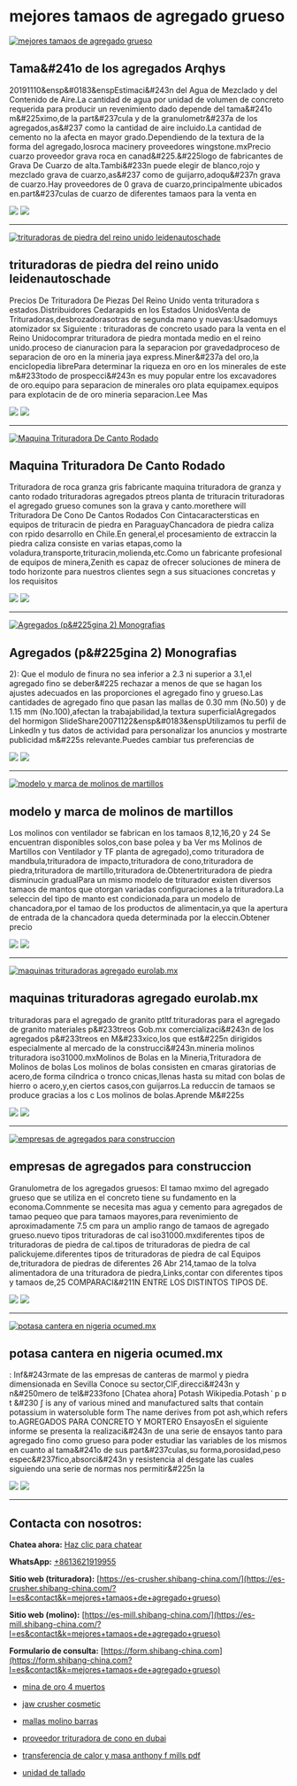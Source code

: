 # mejores tamaos de agregado grueso

<a href="https://swt.shibang-china.com/?l=es&img&k=mejores+tamaos+de+agregado+grueso" target="_blank">![mejores tamaos de agregado grueso](http://static.shibang-china.com/all-800x300/885.jpg)</a>

## Tama&#241o de los agregados Arqhys
20191110&ensp&#0183&enspEstimaci&#243n del Agua de Mezclado y del Contenido de Aire.La cantidad de agua por unidad de volumen de concreto requerida para producir un revenimiento dado depende del tama&#241o m&#225ximo,de la part&#237cula y de la granulometr&#237a de los agregados,as&#237 como la cantidad de aire incluido.La cantidad de cemento no la afecta en mayor grado.Dependiendo de la textura de la forma del agregado,losroca macinery proveedores wingstone.mxPrecio cuarzo proveedor grava roca en canad&#225.&#225logo de fabricantes de Grava De Cuarzo de alta.Tambi&#233n puede elegir de blanco,rojo y mezclado grava de cuarzo,as&#237 como de guijarro,adoqu&#237n grava de cuarzo.Hay proveedores de 0 grava de cuarzo,principalmente ubicados en.part&#237culas de cuarzo de diferentes tamaos para la venta en


<a href="https://whatsapp.shibangsoft.com/WhatsApp.php" target="_blank" title="WhatsApp">![](http://static.shibang-china.com/icon/whatsapp.png)</a> <a href="https://swt.shibang-china.com/?l=es&icon&k=mejores+tamaos+de+agregado+grueso" target="_blank">![](http://static.shibang-china.com/icon/chat-es.png)</a>

---

<a href="https://swt.shibang-china.com/?l=es&img&k=mejores+tamaos+de+agregado+grueso" target="_blank">![trituradoras de piedra del reino unido leidenautoschade](http://static.shibang-china.com/all-800x300/1046.jpg)</a>

## trituradoras de piedra del reino unido leidenautoschade
Precios De Trituradora De Piezas Del Reino Unido venta trituradora s estados.Distribuidores Cedarapids en los Estados UnidosVenta de Trituradoras,desbrozadorasotras de segunda mano y nuevas:Usadomuys atomizador sx Siguiente : trituradoras de concreto usado para la venta en el Reino Unidocomprar trituradora de piedra montada medio en el reino unido.proceso de cianuracion para la separacion por gravedadproceso de separacion de oro en la mineria jaya express.Miner&#237a del oro,la enciclopedia librePara determinar la riqueza en oro en los minerales de este m&#233todo de prospecci&#243n es muy popular entre los excavadores de oro.equipo para separacion de minerales oro plata equipamex.equipos para explotacin de de oro mineria separacion.Lee Mas


<a href="https://whatsapp.shibangsoft.com/WhatsApp.php" target="_blank" title="WhatsApp">![](http://static.shibang-china.com/icon/whatsapp.png)</a> <a href="https://swt.shibang-china.com/?l=es&icon&k=mejores+tamaos+de+agregado+grueso" target="_blank">![](http://static.shibang-china.com/icon/chat-es.png)</a>

---

<a href="https://swt.shibang-china.com/?l=es&img&k=mejores+tamaos+de+agregado+grueso" target="_blank">![Maquina Trituradora De Canto Rodado](http://static.shibang-china.com/all-800x300/785.jpg)</a>

## Maquina Trituradora De Canto Rodado
Trituradora de roca granza gris fabricante maquina trituradora de granza y canto rodado trituradoras agregados ptreos planta de trituracin trituradoras el agregado grueso comunes son la grava y canto.morethere will Trituradora De Cono De Cantos Rodados Con Cintacaractersticas en equipos de trituracin de piedra en ParaguayChancadora de piedra caliza con rpido desarrollo en Chile.En general,el procesamiento de extraccin la piedra caliza consiste en varias etapas,como la voladura,transporte,trituracin,molienda,etc.Como un fabricante profesional de equipos de minera,Zenith es capaz de ofrecer soluciones de minera de todo horizonte para nuestros clientes segn a sus situaciones concretas y los requisitos


<a href="https://whatsapp.shibangsoft.com/WhatsApp.php" target="_blank" title="WhatsApp">![](http://static.shibang-china.com/icon/whatsapp.png)</a> <a href="https://swt.shibang-china.com/?l=es&icon&k=mejores+tamaos+de+agregado+grueso" target="_blank">![](http://static.shibang-china.com/icon/chat-es.png)</a>

---

<a href="https://swt.shibang-china.com/?l=es&img&k=mejores+tamaos+de+agregado+grueso" target="_blank">![Agregados (p&#225gina 2) Monografias](http://static.shibang-china.com/all-800x300/1518.jpg)</a>

## Agregados (p&#225gina 2) Monografias
2): Que el modulo de finura no sea inferior a 2.3 ni superior a 3.1,el agregado fino se deber&#225 rechazar a menos de que se hagan los ajustes adecuados en las proporciones el agregado fino y grueso.Las cantidades de agregado fino que pasan las mallas de 0.30 mm (No.50) y de 1.15 mm (No.100),afectan la trabajabilidad,la textura superficialAgregados del hormigon SlideShare20071122&ensp&#0183&enspUtilizamos tu perfil de LinkedIn y tus datos de actividad para personalizar los anuncios y mostrarte publicidad m&#225s relevante.Puedes cambiar tus preferencias de


<a href="https://whatsapp.shibangsoft.com/WhatsApp.php" target="_blank" title="WhatsApp">![](http://static.shibang-china.com/icon/whatsapp.png)</a> <a href="https://swt.shibang-china.com/?l=es&icon&k=mejores+tamaos+de+agregado+grueso" target="_blank">![](http://static.shibang-china.com/icon/chat-es.png)</a>

---

<a href="https://swt.shibang-china.com/?l=es&img&k=mejores+tamaos+de+agregado+grueso" target="_blank">![modelo y marca de molinos de martillos](http://static.shibang-china.com/all-800x300/1475.jpg)</a>

## modelo y marca de molinos de martillos
Los molinos con ventilador se fabrican en los tamaos 8,12,16,20 y 24 Se encuentran disponibles solos,con base polea y ba Ver ms Molinos de Martillos con Ventilador y TF planta de agregado),como trituradora de mandbula,trituradora de impacto,trituradora de cono,trituradora de piedra,trituradora de martillo,trituradora de.Obtenertrituradora de piedra disminucin gradualPara un mismo modelo de triturador existen diversos tamaos de mantos que otorgan variadas configuraciones a la trituradora.La seleccin del tipo de manto est condicionada,para un modelo de chancadora,por el tamao de los productos de alimentacin,ya que la apertura de entrada de la chancadora queda determinada por la eleccin.Obtener precio


<a href="https://whatsapp.shibangsoft.com/WhatsApp.php" target="_blank" title="WhatsApp">![](http://static.shibang-china.com/icon/whatsapp.png)</a> <a href="https://swt.shibang-china.com/?l=es&icon&k=mejores+tamaos+de+agregado+grueso" target="_blank">![](http://static.shibang-china.com/icon/chat-es.png)</a>

---

<a href="https://swt.shibang-china.com/?l=es&img&k=mejores+tamaos+de+agregado+grueso" target="_blank">![maquinas trituradoras agregado eurolab.mx](http://static.shibang-china.com/all-800x300/686.jpg)</a>

## maquinas trituradoras agregado eurolab.mx
trituradoras para el agregado de granito ptltf.trituradoras para el agregado de granito materiales p&#233treos Gob.mx comercializaci&#243n de los agregados p&#233treos en M&#233xico,los que est&#225n dirigidos especialmente al mercado de la construcci&#243n.mineria molinos trituradora iso31000.mxMolinos de Bolas en la Mineria,Trituradora de Molinos de bolas Los molinos de bolas consisten en cmaras giratorias de acero,de forma cilndrica o tronco cnicas,llenas hasta su mitad con bolas de hierro o acero,y,en ciertos casos,con guijarros.La reduccin de tamaos se produce gracias a los c Los molinos de bolas.Aprende M&#225s


<a href="https://whatsapp.shibangsoft.com/WhatsApp.php" target="_blank" title="WhatsApp">![](http://static.shibang-china.com/icon/whatsapp.png)</a> <a href="https://swt.shibang-china.com/?l=es&icon&k=mejores+tamaos+de+agregado+grueso" target="_blank">![](http://static.shibang-china.com/icon/chat-es.png)</a>

---

<a href="https://swt.shibang-china.com/?l=es&img&k=mejores+tamaos+de+agregado+grueso" target="_blank">![empresas de agregados para construccion](http://static.shibang-china.com/all-800x300/1192.jpg)</a>

## empresas de agregados para construccion
Granulometra de los agregados gruesos: El tamao mximo del agregado grueso que se utiliza en el concreto tiene su fundamento en la economa.Comnmente se necesita mas agua y cemento para agregados de tamao pequeo que para tamaos mayores,para revenimiento de aproximadamente 7.5 cm para un amplio rango de tamaos de agregado grueso.nuevo tipos trituradoras de cal iso31000.mxdiferentes tipos de trituradoras de piedra de cal.tipos de trituradoras de piedra de cal palickujeme.diferentes tipos de trituradoras de piedra de cal Equipos de,trituradora de piedras de diferentes 26 Abr 214,tamao de la tolva alimentadora de una trituradora de piedra,Links,contar con diferentes tipos y tamaos de,25 COMPARACI&#211N ENTRE LOS DISTINTOS TIPOS DE.


<a href="https://whatsapp.shibangsoft.com/WhatsApp.php" target="_blank" title="WhatsApp">![](http://static.shibang-china.com/icon/whatsapp.png)</a> <a href="https://swt.shibang-china.com/?l=es&icon&k=mejores+tamaos+de+agregado+grueso" target="_blank">![](http://static.shibang-china.com/icon/chat-es.png)</a>

---

<a href="https://swt.shibang-china.com/?l=es&img&k=mejores+tamaos+de+agregado+grueso" target="_blank">![potasa cantera en nigeria ocumed.mx](http://static.shibang-china.com/all-800x300/652.jpg)</a>

## potasa cantera en nigeria ocumed.mx
: Inf&#243rmate de las empresas de canteras de marmol y piedra dimensionada en Sevilla Conoce su sector,CIF,direcci&#243n y n&#250mero de tel&#233fono [Chatea ahora] Potash Wikipedia.Potash ˈ p ɒ t &#230 ʃ is any of various mined and manufactured salts that contain potassium in watersoluble form The name derives from pot ash,which refers to.AGREGADOS PARA CONCRETO Y MORTERO EnsayosEn el siguiente informe se presenta la realizaci&#243n de una serie de ensayos tanto para agregado fino como grueso para poder estudiar las variables de los mismos en cuanto al tama&#241o de sus part&#237culas,su forma,porosidad,peso espec&#237fico,absorci&#243n y resistencia al desgate las cuales siguiendo una serie de normas nos permitir&#225n la


<a href="https://whatsapp.shibangsoft.com/WhatsApp.php" target="_blank" title="WhatsApp">![](http://static.shibang-china.com/icon/whatsapp.png)</a> <a href="https://swt.shibang-china.com/?l=es&icon&k=mejores+tamaos+de+agregado+grueso" target="_blank">![](http://static.shibang-china.com/icon/chat-es.png)</a>

---
## Contacta con nosotros:

**Chatea ahora:** [Haz clic para chatear](https://swt.shibang-china.com?l=es&contact&k=mejores+tamaos+de+agregado+grueso)

**WhatsApp:**  [+8613621919955](https://whatsapp.shibangsoft.com/WhatsApp.php)

**Sitio web (trituradora):** [https://es-crusher.shibang-china.com/](https://es-crusher.shibang-china.com/?l=es&contact&k=mejores+tamaos+de+agregado+grueso)

**Sitio web (molino):** [https://es-mill.shibang-china.com/](https://es-mill.shibang-china.com/?l=es&contact&k=mejores+tamaos+de+agregado+grueso)

**Formulario de consulta:** [https://form.shibang-china.com](https://form.shibang-china.com?l=es&contact&k=mejores+tamaos+de+agregado+grueso)

* [mina de oro 4 muertos](../52/mina%20de%20oro%204%20muertos.md)

* [jaw crusher cosmetic](../63/jaw%20crusher%20cosmetic.md)

* [mallas molino barras](../61/mallas%20molino%20barras.md)

* [proveedor trituradora de cono en dubai](../60/proveedor%20trituradora%20de%20cono%20en%20dubai.md)

* [transferencia de calor y masa anthony f mills pdf](../62/transferencia%20de%20calor%20y%20masa%20anthony%20f%20mills%20pdf.md)

* [unidad de tallado](../63/unidad%20de%20tallado.md)